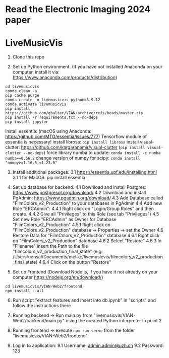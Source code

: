 
# Read the Electronic Imaging 2024 paper


# LiveMusicVis

1. Clone this repo

2. Set up Python environment. (If you have not installed Anaconda on your computer, install it via: https://www.anaconda.com/products/distribution)
```
cd livemusicvis
conda clean -a
pip cache purge
conda create -n livemusicvis python=3.9.12
conda activate livemusicvis
pip install https://github.com/ghalter/VIAN/archive/refs/heads/master.zip
pip install -r requirements.txt --no-deps
pip install jupyter
```
install essentia: (macOS using Anaconda: https://github.com/MTG/essentia/issues/777) Tensorflow module of essentia is necessary!
install librosa: ```pip install librosa```
install visual-clutter: https://github.com/kargaranamir/visual-clutter (```pip install visual-clutter --no-deps```)
force library numba to update: ```conda install -c numba numba==0.56.2```
change version of numpy for scipy: ```conda install "numpy>=1.16.5,<1.23.0"```

3. Install additional packages:
3.1 https://essentia.upf.edu/installing.html
3.1.1 for MacOS: pip install essentia

4. Set up database for backend.
4.1 Download and install Postgres: https://www.postgresql.org/download/
4.2 Download and install PgAdmin: https://www.pgadmin.org/download/
4.3 Add Database called "FilmColors_v2_Production" to your databases in PgAdmin
4.4 Add new Role "ERCAdmin": 
4.4.1 Right click on "Login/Group Roles" and then create.
4.4.2 Give all "Privileges" to this Role (see tab "Privileges")
4.5 Set new Role "ERCAdmin" as Owner for Database "FilmColors_v2_Production"
4.5.1 Right click on "FilmColors_v2_Production" database -> Properties -> set the Owner
4.6 Restore Data for "FilmColors_v2_Production" database
4.6.1 Right click on "FilmColors_v2_Production" database
4.6.2 Select "Restore"
4.6.3 In "Filename" insert the Path to the file "filmcolors_v2_production_final_state" (e.g: /Users/uensal/Documents/melike/livemusicvis/filmcolors_v2_production_final_state)
4.6.4 Click on the button "Restore"

5. Set up Frontend (Download Node.js, if you have it not already on your computer https://nodejs.org/en/download/)
```
cd livemusicvis/VIAN-Web2/frontend
npm install --all
```

6. Run script "extract features and insert into db.ipynb" in "scripts" and follow the instructions there

7. Running backend -> Run main.py from "livemusicvis/VIAN-Web2/backend/main.py" using the created Python interpreter in point 2
8. Running frontend -> execute ```npm run serve``` from the folder "livemusicvis/VIAN-Web2/frontend"

9. Log in to application:
9.1 Username: admin.admin@uzh.ch
9.2 Password: 123


